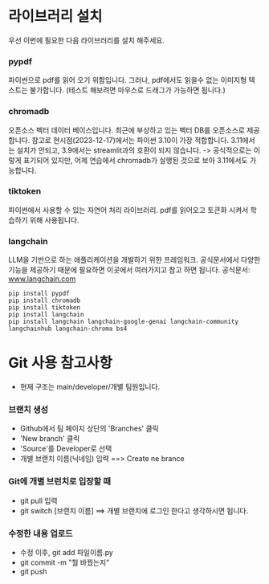# 라이브러리 설치
우선 이번에 필요한 다음 라이브러리를 설치 해주세요.

### pypdf
파이썬으로 pdf를 읽어 오기 위함입니다. 그러나, pdf에서도 읽을수 없는 이미지형 텍스트는 불가합니다.
(테스트 해보려면 마우스로 드래그가 가능하면 됩니다.)
### chromadb
오픈소스 벡터 데이터 베이스입니다. 최근에 부상하고 있는 벡터 DB를 오픈소스로 제공합니다. 
참고로 현시점(2023-12-17)에서는 파이썬 3.10이 가장 적합합니다.
3.11에서는 설치가 안되고, 3.9에서는 streamlit과의 호환이 되지 않습니다.
-> 공식적으로는 이렇게 표기되어 있지만, 어제 연습에서 chromadb가 실행된 것으로 보아 3.11에서도 가능합니다.

### tiktoken
파이썬에서 사용할 수 있는 자연어 처리 라이브러리. pdf를 읽어오고 토큰화 시켜서 학습하기 위해 사용됩니다.
### langchain
LLM을 기반으로 하는 애플리케이션을 개발하기 위한 프레임워크.
공식문서에서 다양한 기능을 제공하기 때문에 필요하면 이곳에서 여러가지고 참고 하면 됩니다.
공식문서: www.langchain.com

```
pip install pypdf 
pip install chromadb
pip install tiktoken
pip install langchain
pip install langchain langchain-google-genai langchain-community langchainhub langchain-chroma bs4
```

# Git 사용 참고사항

- 현재 구조는 main/developer/개별 팀원입니다.

### 브랜치 생성
- Github에서 팀 페이지 상단의 'Branches' 클릭
- 'New branch' 클릭
- 'Source'를 Developer로 선택
- 개별 브랜치 이름(닉네임) 입력 ==> Create ne brance

### Git에 개별 브런치로 입장할 때
- git pull 입력
- git switch [브랜치 이름] ==> 개별 브랜치에 로그인 한다고 생각하시면 됩니다.

### 수정한 내용 업로드
- 수정 이후, git add 파일이름.py
- git commit -m "뭘 바꿨는지"
- git push

